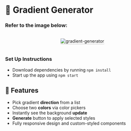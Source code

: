 # 🎨 Gradient Generator

### Refer to the image below:

<br/>
<div style="text-align: center;">
    <img src="https://assets.ccbp.in/frontend/content/react-js/gradient-generator-output-v0.gif" alt="gradient-generator" style="max-width:70%;box-shadow:0 2.8px 2.2px rgba(0, 0, 0, 0.12)">
</div>
<br/>

### Set Up Instructions
- Download dependencies by running `npm install`
- Start up the app using `npm start`

## 🌈 Features

- Pick gradient **direction** from a list
- Choose two **colors** via color pickers
- Instantly see the background **update**
- **Generate** button to apply selected styles
- Fully responsive design and custom-styled components
